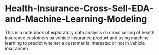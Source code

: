 # Health-Insurance-Cross-Sell-EDA-and-Machine-Learning-Modeling
This is a  note book of exploratory data analysis on cross selling of health insurance customers on  vehicle insurance product  and using machine learning to predict whether a customer is interested or not in vehicle insurancen
